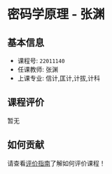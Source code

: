 # 密码学原理 - 张渊

## 基本信息

- 课程号: `22011140`
- 任课教师: 张渊
- 上课专业: 信计,匡计,计拔,计科

## 课程评价

暂无

## 如何贡献

请查看[评价指南](../how-to-comment.md)了解如何评价课程！
